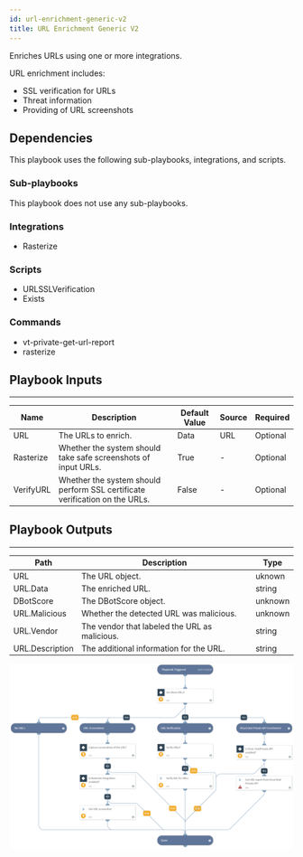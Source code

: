 ```yaml
---
id: url-enrichment-generic-v2
title: URL Enrichment Generic V2
---
```


Enriches URLs using one or more integrations.

URL enrichment includes:
* SSL verification for URLs
* Threat information
* Providing of URL screenshots

## Dependencies
This playbook uses the following sub-playbooks, integrations, and scripts.

### Sub-playbooks
This playbook does not use any sub-playbooks.

### Integrations
* Rasterize

### Scripts
* URLSSLVerification
* Exists

### Commands
* vt-private-get-url-report
* rasterize

## Playbook Inputs
---

| **Name** | **Description** | **Default Value** | **Source** | **Required** |
| --- | --- | --- | --- | --- |
| URL | The URLs to enrich. | Data | URL | Optional |
| Rasterize | Whether the system should take safe screenshots of input URLs. | True | - | Optional |
| VerifyURL | Whether the system should perform SSL certificate verification on the URLs. | False | - | Optional |

## Playbook Outputs
---

| **Path** | **Description** | **Type** |
| --- | --- | --- |
| URL | The URL object. | uknown |
| URL.Data | The enriched URL. | string |
| DBotScore | The DBotScore object. | unknown |
| URL.Malicious | Whether the detected URL was malicious. | unknown |
| URL.Vendor | The vendor that labeled the URL as malicious. | string |
| URL.Description | The additional information for the URL. | string |

![URL_Enrichment_Generic_v2](https://github.com/ElazarK/content-docs/blob/master/images/playbooks/URL_Enrichment_Generic_v2.png)
